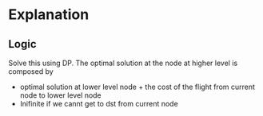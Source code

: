 # Explanation


## Logic
Solve this using DP. 
The optimal solution at the node at higher level is composed by
 - optimal solution at lower level node + the cost of the flight from current node to lower level node
 - Inifinite if we cannt get to dst from current node

